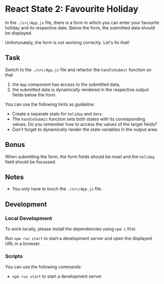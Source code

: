 # React State 2: Favourite Holiday

In the `./src/App.js` file, there is a form in which you can enter your favourite holiday and its respective date. Below the form, the submitted data should be displayed.

Unfortunately, the form is not working correctly. Let's fix that!

## Task

Switch to the `./src/App.js` file and refactor the `handleSubmit` function so that

1. the `App` component has access to the submitted data,
2. the submitted data is dynamically rendered in the respective output fields below the form.

You can use the following hints as guideline:

- Create a separate state for `holiday` and `date`.
- The `handleSubmit` function sets both states with its corresponding values. Do you remember how to access the values of the target fields?
- Don't forget to dynamically render the state variables in the output area.

## Bonus

When submitting the form, the form fields should be reset and the `holiday` field should be focussed.

## Notes

- You only have to touch the `./src/App.js` file.

## Development

### Local Development

To work locally, please install the dependencies using `npm i` first.

Run `npm run start` to start a development server and open the displayed URL in a browser.

### Scripts

You can use the following commands:

- `npm run start` to start a development server
